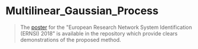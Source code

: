# Multilinear_Gaussian_Process


> The [poster](https://github.com/minglwang/Multilinear_Gaussian_Process/blob/master/poster.pdf) for the "European Research Network System Identification (ERNSI) 2018" is available in the repository which provide clears demonstrations of the proposed method.
<!-- 
# Table of Content
- [Description](#description)
- [Multilinear Gaussian Process](multi-linear-gp)
- [L1 Regularization](#l1-regularization)
- [How to use](#how-to-use)-->

<!--# Description-->

<!--# Kinetic model-->

<!--# Multilinear Gaussian Process-->

<!--# How to use-->
